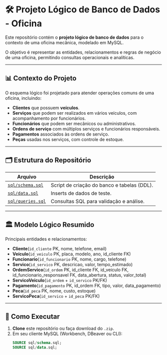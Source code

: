 # 🛠️ Projeto Lógico de Banco de Dados - Oficina

Este repositório contém o **projeto lógico de banco de dados** para o contexto de uma oficina mecânica, modelado em MySQL.

O objetivo é representar as entidades, relacionamentos e regras de negócio de uma oficina, permitindo consultas operacionais e analíticas.

---

## 📊 Contexto do Projeto
O esquema lógico foi projetado para atender operações comuns de uma oficina, incluindo:

- **Clientes** que possuem **veículos**.  
- **Serviços** que podem ser realizados em vários veículos, com acompanhamento por funcionários.  
- **Funcionários** que podem ser mecânicos ou administrativos.  
- **Ordens de serviço** com múltiplos serviços e funcionários responsáveis.  
- **Pagamentos** associados às ordens de serviço.  
- **Peças** usadas nos serviços, com controle de estoque.

---

## 🗂️ Estrutura do Repositório
| Arquivo | Descrição |
|---------|-----------|
| [`sql/schema.sql`](sql/schema.sql) | Script de criação do banco e tabelas (DDL). |
| [`sql/data.sql`](sql/data.sql) | Inserts de dados de teste. |
| [`sql/queries.sql`](sql/queries.sql) | Consultas SQL para validação e análise. |

---

## 🏛️ Modelo Lógico Resumido
Principais entidades e relacionamentos:

- **Cliente**(`id_cliente` PK, nome, telefone, email)  
- **Veículo**(`id_veiculo` PK, placa, modelo, ano, id_cliente FK)  
- **Funcionario**(`id_funcionario` PK, nome, cargo, telefone)  
- **Servico**(`id_servico` PK, descricao, valor, tempo_estimado)  
- **OrdemServico**(`id_ordem` PK, id_cliente FK, id_veiculo FK, id_funcionario_responsavel FK, data_abertura, status, valor_total)  
- **ServicoVeiculo**(`id_ordem` + `id_servico` PK/FK)  
- **Pagamento**(`id_pagamento` PK, id_ordem FK, tipo, valor, data_pagamento)  
- **Peca**(`id_peca` PK, nome, custo, estoque)  
- **ServicoPeca**(`id_servico` + `id_peca` PK/FK)  

---

## 🔧 Como Executar
1. **Clone** este repositório ou faça download do `.zip`.
2. Em seu cliente MySQL (Workbench, DBeaver ou CLI):
   ```sql
   SOURCE sql/schema.sql;
   SOURCE sql/data.sql;

